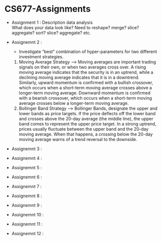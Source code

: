 # CS677-Assignments
- Assignment 1 : Description data analysis <br />
  What does your data look like? Need to reshape? merge? slice? aggregate?  sort? slice? aggregate? etc.
- Assignemnt 2 : 
    * Investigate “best” combination of hyper-parameters for two different investment strategies.<br /> 
  1. Moving Average Strategy --> Moving averages are important trading signals on their own, or when two averages cross over.   A rising moving average indicates that the security is in an uptrend, while a declining moving average indicates that it is   in a downtrend. Similarly, upward momentum is confirmed with a bullish crossover, which occurs when a short-term moving       average crosses above a longer-term moving average. Downward momentum is confirmed with a bearish crossover, which occurs     when a short-term moving average crosses below a longer-term moving average.
  2. Bollinger Band Strategy --> Bollinger Bands, designate the upper and lower bands as price targets. If the price deflects   off the lower band and crosses above the 20-day average (the middle line), the upper band comes to represent the upper price   target. In a strong uptrend, prices usually fluctuate between the upper band and the 20-day moving average. When that         happens, a crossing below the 20-day moving average warns of a trend reversal to the downside.

- Assignemnt 3 : <br />
- Assignemnt 4 : <br />
- Assignemnt 5 : <br />
- Assignemnt 6 : <br />
- Assignemnt 7 : <br />
- Assignemnt 8 : <br />
- Assignemnt 9 : <br />
- Assignemnt 10 : <br />
- Assignemnt 11 : <br />
- Assignemnt 12 : <br />
